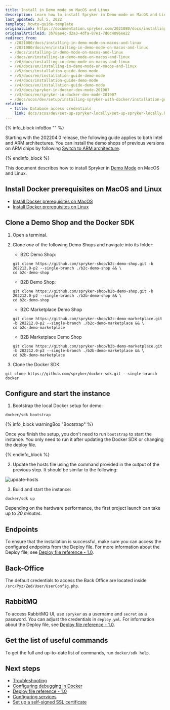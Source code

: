 ```yaml
---
title: Install in Demo mode on MacOS and Linux
description: Learn how to install Spryker in Demo mode on MacOS and Linux.
last_updated: Jul 5, 2022
template: howto-guide-template
originalLink: https://documentation.spryker.com/2021080/docs/installing-in-demo-mode-on-macos-and-linux
originalArticleId: 3b78ae4c-d2a3-4dfa-87e1-7d0c4096ee22
redirect_from:
  - /2021080/docs/installing-in-demo-mode-on-macos-and-linux
  - /2021080/docs/en/installing-in-demo-mode-on-macos-and-linux
  - /docs/installing-in-demo-mode-on-macos-and-linux
  - /docs/en/installing-in-demo-mode-on-macos-and-linux
  - /v6/docs/installing-in-demo-mode-on-macos-and-linux
  - /v6/docs/en/installing-in-demo-mode-on-macos-and-linux
  - /v5/docs/installation-guide-demo-mode
  - /v5/docs/en/installation-guide-demo-mode
  - /v4/docs/installation-guide-demo-mode
  - /v4/docs/en/installation-guide-demo-mode
  - /v3/docs/spryker-in-docker-dev-mode-201907
  - /v3/docs/en/spryker-in-docker-dev-mode-201907
  - /docs/scos/dev/setup/installing-spryker-with-docker/installation-guides/installing-in-demo-mode-on-macos-and-linux.html
related:
  - title: Database access credentials
    link: docs/scos/dev/set-up-spryker-locally/set-up-spryker-locally.html
---
```


{% info_block infoBox "" %}

Starting with the 202204.0 release, the following guide applies to both Intel and ARM architectures. You can install the demo shops of previous versions on ARM chips by following [Switch to ARM architecture](/docs/scos/dev/technical-enhancement-integration-guides/switch-to-arm-architecture-m1-chip.html).

{% endinfo_block %}


This document describes how to install Spryker in [Demo Mode](/docs/scos/dev/set-up-spryker-locally/install-spryker/install/choose-an-installation-mode.html#demo-mode) on MacOS and Linux.

## Install Docker prerequisites on MacOS and Linux

* [Install Docker prerequisites on MacOS](/docs/scos/dev/set-up-spryker-locally/install-spryker/install-docker-prerequisites/install-docker-prerequisites-on-macos.html)
* [Install Docker prerequisites on Linux](/docs/scos/dev/set-up-spryker-locally/install-spryker/install-docker-prerequisites/install-docker-prerequisites-on-linux.html)

## Clone a Demo Shop and the Docker SDK

1. Open a terminal.
2. Clone *one* of the following Demo Shops and navigate into its folder:

    * B2C Demo Shop:

    ```shell
    git clone https://github.com/spryker-shop/b2c-demo-shop.git -b 202212.0-p2 --single-branch ./b2c-demo-shop && \
    cd b2c-demo-shop
    ```

    * B2B Demo Shop:

    ```shell
    git clone https://github.com/spryker-shop/b2b-demo-shop.git -b 202212.0-p2 --single-branch ./b2b-demo-shop && \
    cd b2c-demo-shop
    ```

    * B2C Marketplace Demo Shop

    ```shell
    git clone https://github.com/spryker-shop/b2c-demo-marketplace.git -b 202212.0-p2 --single-branch ./b2c-demo-marketplace && \
    cd b2c-demo-marketplace
    ```

    * B2B Marketplace Demo Shop

    ```shell
    git clone https://github.com/spryker-shop/b2b-demo-marketplace.git -b 202212.0-p2 --single-branch ./b2b-demo-marketplace && \
    cd b2b-demo-marketplace
    ```    

3. Clone the Docker SDK:

```shell
git clone https://github.com/spryker/docker-sdk.git --single-branch docker
```

## Configure and start the instance


1. Bootstrap the local Docker setup for demo:

```shell
docker/sdk bootstrap
```

{% info_block warningBox "Bootstrap" %}

Once you finish the setup, you don't need to run `bootstrap` to start the instance. You only need to run it after updating the Docker SDK or changing the deploy file.

{% endinfo_block %}


2. Update the hosts file using the command provided in the output of the previous step. It should be similar to the following:

![update-hosts](https://spryker.s3.eu-central-1.amazonaws.com/docs/scos/dev/setup/quickstart-guides-install-spryker/quickstart-guide-install-spryker-on-macos-and-linux/update-hosts.png)


3. Build and start the instance:

```shell
docker/sdk up
```

Depending on the hardware performance, the first project launch can take up to *20 minutes*.

## Endpoints

To ensure that the installation is successful, make sure you can access the configured endpoints from the Deploy file. For more information about the Deploy file, see [Deploy file reference - 1.0](/docs/scos/dev/the-docker-sdk/{{site.version}}/deploy-file/deploy-file-reference-1.0.html).

## Back-Office

The default credentials to access the Back Office are located inside `/src/Pyz/Zed/User/UserConfig.php`.

## RabbitMQ

To access RabbitMQ UI, use `spryker` as a username and `secret` as a password. You can adjust the credentials in `deploy.yml`. For information about the Deploy file, see [Deploy file reference - 1.0](/docs/scos/dev/the-docker-sdk/{{site.version}}/deploy-file/deploy-file-reference-1.0.html).

## Get the list of useful commands

To get the full and up-to-date list of commands, run `docker/sdk help`.

## Next steps

* [Troubleshooting](/docs/scos/dev/set-up-spryker-locally/troubleshooting-installation/troubleshooting-installation.html)
* [Configuring debugging in Docker](/docs/scos/dev/the-docker-sdk/{{site.version}}/configuring-debugging-in-docker.html)
* [Deploy file reference - 1.0](/docs/scos/dev/the-docker-sdk/{{site.version}}/deploy-file/deploy-file-reference-1.0.html)
* [Configuring services](/docs/scos/dev/the-docker-sdk/{{site.version}}/configure-services.html)
* [Set up a self-signed SSL certificate](/docs/scos/dev/set-up-spryker-locally/configure-after-installing/set-up-a-self-signed-ssl-certificate.html)
